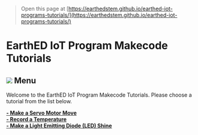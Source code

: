 
> Open this page at [https://earthedstem.github.io/earthed-iot-programs-tutorials/](https://earthedstem.github.io/earthed-iot-programs-tutorials/)
 
# EarthED IoT Program Makecode Tutorials 
![](https://raw.githubusercontent.com/EarthEdSTEM/earthed-iot-programs-tutorials/master/Images/Earth%20Ed%20Horizontal%20Logo.png)
Menu
--------------------------------------
Welcome to the EarthED IoT Program Makecode Tutorials. Please choose a tutorial from the list below.

**[- Make a Servo Motor Move](/earthed-iot-programs-tutorials/T_Servo)**<br>
**[- Record a Temperature](/earthed-iot-programs-tutorials/T_DHT11)**<br>
**[- Make a Light Emitting Diode (LED) Shine](/earthed-iot-programs-tutorials/T_LED)**<br><br>



<script src="https://makecode.com/gh-pages-embed.js"></script><script>makeCodeRender("{{ site.makecode.home_url }}", "{{ site.github.owner_name }}/{{ site.github.repository_name }}");</script>